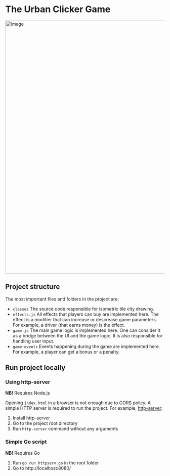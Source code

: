 # The Urban Clicker Game

<img width="800" alt="image" src="https://github.com/pyeremenko/urbanclicker/assets/696437/cd7ea600-4769-44ad-9abd-cb9676daf7bd">

## Project structure

The most important files and folders in the project are:
* `classes`
  The source code responsible for isometric tile city drawing.
* `effects.js`
  All effects that players can buy are implemented here. The effect is a modifier that can increase or descrease game
  parameters. For example, a driver (that earns money) is the effect.
* `game.js`
  The main game logic is implemented here. One can consider it as a bridge between the UI and the game logic. It is
  also responsible for handling user input.
* `game-events`
  Events happening during the game are implemented here. For example, a player can get a bonus or a penalty.

## Run project locally

### Using http-server

**NB!** Requires Node.js

Opening `index.html` in a browser is not enough due to CORS policy. A simple HTTP server is required to run the project.
For example, [http-server](https://github.com/http-party/http-server):
1. Install http-server
2. Go to the project root directory
3. Run `http-server` command without any arguments

### Simple Go script

**NB!** Requires Go

1. Run `go run httpserv.go` in the root folder 
2. Go to http://localhost:8080/
